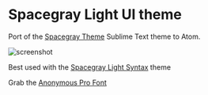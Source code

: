 # Spacegray Light UI theme

Port of the [Spacegray Theme](http://kkga.github.io/spacegray) Sublime Text theme to Atom.

![screenshot](http://i.imgur.com/d5maNSZ.png)

Best used with the [Spacegray Light Syntax](https://github.com/aesarius/spacegray-light-syntax) theme

Grab the [Anonymous Pro Font](http://www.marksimonson.com/fonts/view/anonymous-pro)
